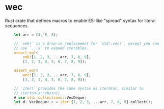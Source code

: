 # wec

Rust crate that defines macros to enable ES-like "spread" syntax for
literal sequences.

```rust
    let arr = [4, 5, 6];

    // `vek!` is a drop-in replacement for `std::vec!`, except you can
    // use `...x` to expand iterables.
    assert_eq!(
        vek![1, 2, 3, ...arr, 7, 8, 9],
        [1, 2, 3, 4, 5, 6, 7, 8, 9]);

    assert_eq!(
        wec![1, 2, 3, ...arr, 7, 8, 9],
        [1, 2, 3, 4, 5, 6, 7, 8, 9]);

    // `iter!` provides the same syntax as iterator, similar to
    // itertools::chain()
    # use std::collections::VecDeque;
    let d: VecDeque<_> = iter![1, 2, 3, ...arr, 7, 8, 9].collect();
```
